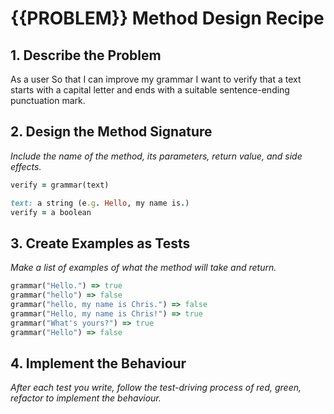 # {{PROBLEM}} Method Design Recipe

## 1. Describe the Problem

As a user
So that I can improve my grammar
I want to verify that a text starts with a capital letter and ends with a suitable sentence-ending punctuation mark.

## 2. Design the Method Signature

_Include the name of the method, its parameters, return value, and side effects._

```ruby
verify = grammar(text)

text: a string (e.g. Hello, my name is.)
verify = a boolean
```

## 3. Create Examples as Tests

_Make a list of examples of what the method will take and return._

```ruby
grammar("Hello.") => true
grammar("hello") => false
grammar("hello, my name is Chris.") => false
grammar("Hello, my name is Chris!") => true
grammar("What's yours?") => true
grammar("Hello") => false
```
## 4. Implement the Behaviour

_After each test you write, follow the test-driving process of red, green, refactor to implement the behaviour._